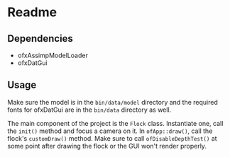 # Readme

## Dependencies
- ofxAssimpModelLoader
- ofxDatGui

## Usage

Make sure the model is in the `bin/data/model` directory and the required fonts for ofxDatGui are in the `bin/data` directory as well.

The main component of the project is the `Flock` class. Instantiate one, call the `init()` method  and focus a camera on it. In `ofApp::draw()`, call the flock's  `customDraw()` method.
Make sure to call `ofDisableDepthTest()` at some point after drawing the flock or the GUI won't render properly.